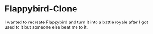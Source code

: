 # Flappybird-Clone
I wanted to recreate Flappybird and turn it into a battle royale after I got used to it but someone else beat me to it. 
